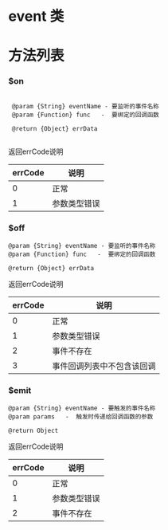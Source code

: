 # event 类

# 方法列表

### $on

````

 @param {String} eventName - 要监听的事件名称
 @param {Function} func   -  要绑定的回调函数
 
 @return {Object} errData
 
````
返回errCode说明

  errCode | 说明
 ---|---  
  0 | 正常 
  1 | 参数类型错误 

### $off

 ````
 @param {String} eventName - 要监听的事件名称
 @param {Function} func   -  要绑定的回调函数
 
 @return {Object} errData
 ````
 返回errCode说明
 
   errCode | 说明
  ---|---  
   0 | 正常 
   1 | 参数类型错误 
   2 | 事件不存在 
   3 | 事件回调列表中不包含该回调 


### $emit
````
@param {String} eventName - 要触发的事件名称
@param params   -  触发时传递给回调函数的参数

@return Object
````
 返回errCode说明
 
   errCode | 说明
  ---|---  
   0 | 正常 
   1 | 参数类型错误 
   2 | 事件不存在 

